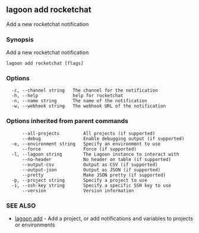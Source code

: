 ## lagoon add rocketchat

Add a new rocketchat notification

### Synopsis

Add a new rocketchat notification

```
lagoon add rocketchat [flags]
```

### Options

```
  -c, --channel string   The channel for the notification
  -h, --help             help for rocketchat
  -n, --name string      The name of the notification
  -w, --webhook string   The webhook URL of the notification
```

### Options inherited from parent commands

```
      --all-projects         All projects (if supported)
      --debug                Enable debugging output (if supported)
  -e, --environment string   Specify an environment to use
      --force                Force (if supported)
  -l, --lagoon string        The Lagoon instance to interact with
      --no-header            No header on table (if supported)
      --output-csv           Output as CSV (if supported)
      --output-json          Output as JSON (if supported)
      --pretty               Make JSON pretty (if supported)
  -p, --project string       Specify a project to use
  -i, --ssh-key string       Specify a specific SSH key to use
      --version              Version information
```

### SEE ALSO

* [lagoon add](lagoon_add.md)	 - Add a project, or add notifications and variables to projects or environments

